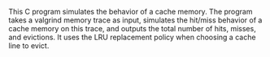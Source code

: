 This C program simulates the behavior of a cache memory. The program takes a valgrind memory trace as input,
simulates the hit/miss behavior of a cache memory on this trace, and outputs the total number of hits,
misses, and evictions. It uses the LRU replacement policy when choosing a cache line to evict.
